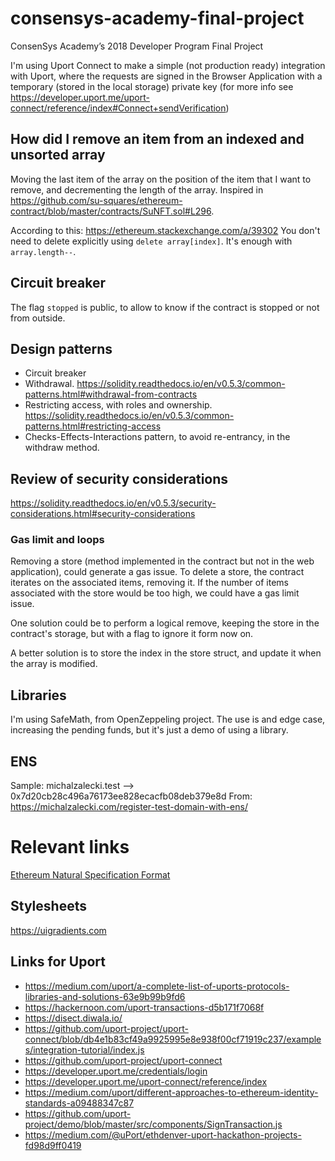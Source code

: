# consensys-academy-final-project
ConsenSys Academy’s 2018 Developer Program Final Project

I'm using Uport Connect to make a simple (not production ready) integration with Uport, where the requests are signed in the Browser Application with a temporary (stored in the local storage) private key (for more info see https://developer.uport.me/uport-connect/reference/index#Connect+sendVerification)

## How did I remove an item from an indexed and unsorted array
Moving the last item of the array on the position of the item that I want to remove, and decrementing the length of the array. Inspired in https://github.com/su-squares/ethereum-contract/blob/master/contracts/SuNFT.sol#L296.

According to this: https://ethereum.stackexchange.com/a/39302 You don't need to delete explicitly using `delete array[index]`. It's enough with `array.length--`.

## Circuit breaker
The flag `stopped` is public, to allow to know if the contract is stopped or not from outside.

## Design patterns
* Circuit breaker
* Withdrawal. https://solidity.readthedocs.io/en/v0.5.3/common-patterns.html#withdrawal-from-contracts
* Restricting access, with roles and ownership. https://solidity.readthedocs.io/en/v0.5.3/common-patterns.html#restricting-access
* Checks-Effects-Interactions pattern, to avoid re-entrancy, in the withdraw method.

## Review of security considerations
https://solidity.readthedocs.io/en/v0.5.3/security-considerations.html#security-considerations

### Gas limit and loops
Removing a store (method implemented in the contract but not in the web application), could generate a gas issue. To delete a store, the contract iterates on the associated items, removing it. If the number of items associated with the store would be too high, we could have a gas limit issue.

One solution could be to perform a logical remove, keeping the store in the contract's storage, but with a flag to ignore it form now on.

A better solution is to store the index in the store struct, and update it when the array is modified.

## Libraries
I'm using SafeMath, from OpenZeppeling project. The use is and edge case, increasing the pending funds, but it's just a demo of using a library.

## ENS
Sample: michalzalecki.test --> 0x7d20cb28c496a76173ee828ecacfb08deb379e8d
From: https://michalzalecki.com/register-test-domain-with-ens/

# Relevant links

[Ethereum Natural Specification Format](https://github.com/ethereum/wiki/wiki/Ethereum-Natural-Specification-Format)

## Stylesheets
https://uigradients.com

## Links for Uport
* https://medium.com/uport/a-complete-list-of-uports-protocols-libraries-and-solutions-63e9b99b9fd6
* https://hackernoon.com/uport-transactions-d5b171f7068f
* https://disect.diwala.io/
* https://github.com/uport-project/uport-connect/blob/db4e1b83cf49a9925995e8e938f00cf71919c237/examples/integration-tutorial/index.js
* https://github.com/uport-project/uport-connect
* https://developer.uport.me/credentials/login
* https://developer.uport.me/uport-connect/reference/index
* https://medium.com/uport/different-approaches-to-ethereum-identity-standards-a09488347c87
* https://github.com/uport-project/demo/blob/master/src/components/SignTransaction.js
* https://medium.com/@uPort/ethdenver-uport-hackathon-projects-fd98d9ff0419
